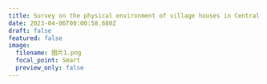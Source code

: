 ```yaml
---
title: Survey on the physical environment of village houses in Central Jiangxi region
date: 2023-04-06T00:00:58.680Z
draft: false
featured: false
image:
  filename: 图片1.png
  focal_point: Smart
  preview_only: false
---
```

